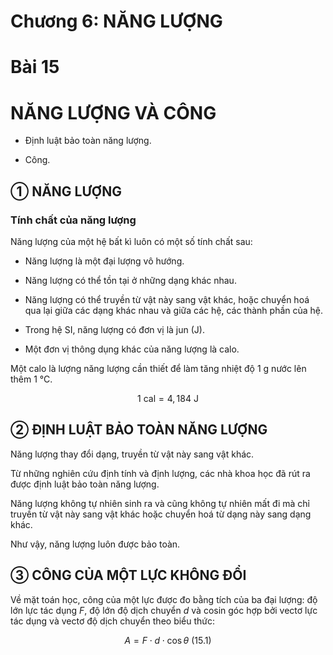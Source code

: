 # Chương 6: NĂNG LƯỢNG

# Bài 15

# NĂNG LƯỢNG VÀ CÔNG

- Định luật bảo toàn năng lượng.

- Công.

## ① NĂNG LƯỢNG

### Tính chất của năng lượng

Năng lượng của một hệ bất kì luôn có một số tính chất sau:

- Năng lượng là một đại lượng vô hướng.

- Năng lượng có thể tồn tại ở những dạng khác nhau.

- Năng lượng có thể truyền từ vật này sang vật khác, hoặc chuyển hoá qua lại giữa các dạng khác nhau và giữa các hệ, các thành phần của hệ.

- Trong hệ SI, năng lượng có đơn vị là jun (J).

- Một đơn vị thông dụng khác của năng lượng là calo.

Một calo là lượng năng lượng cần thiết để làm tăng nhiệt độ 1 g nước lên thêm 1 °C.

$$1 \text{ cal} = 4,184 \text{ J}$$

## ② ĐỊNH LUẬT BẢO TOÀN NĂNG LƯỢNG

Năng lượng thay đổi dạng, truyền từ vật này sang vật khác.

Từ những nghiên cứu định tính và định lượng, các nhà khoa học đã rút ra được định luật bảo toàn năng lượng.

Năng lượng không tự nhiên sinh ra và cũng không tự nhiên mất đi mà chỉ truyền từ vật này sang vật khác hoặc chuyển hoá từ dạng này sang dạng khác.

Như vậy, năng lượng luôn được bảo toàn.

## ③ CÔNG CỦA MỘT LỰC KHÔNG ĐỔI

Về mặt toán học, công của một lực được đo bằng tích của ba đại lượng: độ lớn lực tác dụng $F$, độ lớn độ dịch chuyển $d$ và cosin góc hợp bởi vectơ lực tác dụng và vectơ độ dịch chuyển theo biểu thức:

$$A = F \cdot d \cdot \cos\theta \text{ (15.1)}$$
